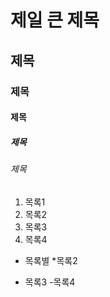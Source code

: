 # 제일 큰 제목
## 제목
### 제목
#### 제목
##### 제목
###### 제목

1. 목록1
2. 목록2
3. 목록3
4. 목록4

* 목록별
  *목록2

- 목록3
  -목록4
